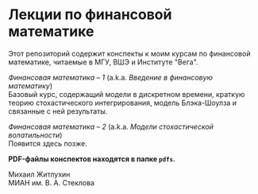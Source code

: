 # Лекции по финансовой математике

Этот репозиторий содержит конспекты к моим курсам по финансовой математике, читаемые в МГУ, ВШЭ и Институте "Вега". 

*Финансовая математика – 1* (a.k.a. *Введение в финансовую математику*)  
Базовый курс, содержащий модели в дискретном времени, краткую теорию стохастического интегрирования, модель Блэка-Шоулза и связанные с ней результаты.

*Финансовая математика – 2* (a.k.a. *Модели стохастической волатильности*)  
Появится здесь позже.

**PDF-файлы конспектов находятся в папке `pdfs`.**

Михаил Житлухин  
МИАН им. В. А. Стеклова
